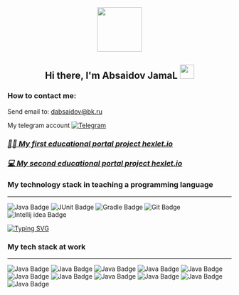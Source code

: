 <div id="header" align="center">
  <img src="https://media.giphy.com/media/OWgDiFQbtizpdLewE5/giphy.gif" width="100"/>
  
  ## Hi there, I'm Absaidov JamaL <img src="https://github.com/blackcater/blackcater/raw/main/images/Hi.gif" height="32"/></h1>
</div>


### How to contact me:
Send email to: dabsaidov@bk.ru 

My telegram account [![Telegram](https://img.shields.io/badge/Telegram-blue?style=flat-square&logo=Telegram)](https://t.me/Absaidov_JamaL)

 ### [_👨‍💻 My first educational portal project hexlet.io_](https://github.com/Absaidov/java-project-61)
 
  ### [_💻 My second educational portal project hexlet.io_](https://github.com/Absaidov/java-project-71)


### My technology stack in teaching a programming language

___
<div id="badges">
<!--   <img src="https://img.shields.io/badge/Java-orange?style=for-the-badge&logo=Java&logoColor=white" alt="Java Badge"/> -->
  <img src="https://img.shields.io/badge/Java-ED8B00?style=for-the-badge&logo=openjdk&logoColor=white" alt="Java Badge"/>
<!--   <img src="https://img.shields.io/badge/Spring-green?style=for-the-badge&logo=spring&logoColor=white" alt="Spring Badge"/> -->
  <img src="https://img.shields.io/badge/JUnit-yellow?style=for-the-badge&logo=junit&logoColor=white" alt="JUnit Badge"/>
  <img src="https://img.shields.io/badge/Gradle-deepskyblue?style=for-the-badge&logo=gradle&logoColor=white" alt="Gradle Badge"/>
<!--   <img src="https://img.shields.io/badge/Hibernate-grey?style=for-the-badge&logo=hibernate&logoColor=white" alt="Hibernate Badge"/> -->
  <img src="https://img.shields.io/badge/Git-red?style=for-the-badge&logo=git&logoColor=white" alt="Git Badge"/>
<!--   <img src="https://img.shields.io/badge/Postgresql-blue?style=for-the-badge&logo=postgresql&logoColor=white" alt="Postgresql Badge"/>
  <img src="https://img.shields.io/badge/Rest api-darkgreen?style=for-the-badge&logo=rest api&logoColor=white" alt="Rest api Badge"/> -->
  <img src="https://img.shields.io/badge/Intellij idea-black?style=for-the-badge&logo=Intellij idea&logoColor=white" alt="Intellij idea Badge"/>
</div>




<a href="https://git.io/typing-svg"><img src="https://readme-typing-svg.herokuapp.com?font=Fira+Code&pause=1000&color=8DCAA0&background=000000&center=true&vCenter=true&width=435&lines=I'm+also+System+Administrator" alt="Typing SVG" /></a>


### My tech stack at work
___

<div id="badges">
  <img src="https://img.shields.io/badge/Debian-A81D33?style=for-the-badge&logo=debian&logoColor=white" alt="Java Badge"/>
  <img src="https://img.shields.io/badge/Kali_Linux-557C94?style=for-the-badge&logo=kali-linux&logoColor=white" alt="Java Badge"/>
  <img src="https://img.shields.io/badge/Linux-FCC624?style=for-the-badge&logo=linux&logoColor=black" alt="Java Badge"/>
  <img src="https://img.shields.io/badge/mac%20os-000000?style=for-the-badge&logo=apple&logoColor=white" alt="Java Badge"/>
  <img src="https://img.shields.io/badge/manjaro-35BF5C?style=for-the-badge&logo=manjaro&logoColor=white" alt="Java Badge"/>
  <img src="https://img.shields.io/badge/Ubuntu-E95420?style=for-the-badge&logo=ubuntu&logoColor=white" alt="Java Badge"/>
  <img src="https://img.shields.io/badge/Windows-0078D6?style=for-the-badge&logo=windows&logoColor=white" alt="Java Badge"/>
  <img src="https://img.shields.io/badge/GNU%20Bash-4EAA25?style=for-the-badge&logo=GNU%20Bash&logoColor=white" alt="Java Badge"/>
  <img src="https://img.shields.io/badge/iTerm2-000000?style=for-the-badge&logo=iterm2&logoColor=white" alt="Java Badge"/>
  <img src="https://img.shields.io/badge/powershell-5391FE?style=for-the-badge&logo=powershell&logoColor=white" alt="Java Badge"/>
  <img src="https://img.shields.io/badge/Snyk-4C4A73?style=for-the-badge&logo=snyk&logoColor=white" alt="Java Badge"/>
</div>
  

